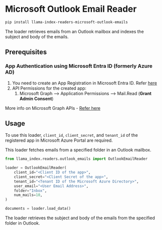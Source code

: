 # Microsoft Outlook Email Reader

```bash
pip install llama-index-readers-microsoft-outlook-emails
```

The loader retrieves emails from an Outlook mailbox and indexes the subject and body of the emails.

## Prerequisites

### App Authentication using Microsoft Entra ID (formerly Azure AD)

1. You need to create an App Registration in Microsoft Entra ID. Refer [here](https://learn.microsoft.com/en-us/azure/healthcare-apis/register-application)
2. API Permissions for the created app:
   1. Microsoft Graph --> Application Permissions --> Mail.Read (**Grant Admin Consent**)

More info on Microsoft Graph APIs - [Refer here](https://learn.microsoft.com/en-us/graph/permissions-reference)

## Usage

To use this loader, `client_id`, `client_secret`, and `tenant_id` of the registered app in Microsoft Azure Portal are required.

This loader fetches emails from a specified folder in an Outlook mailbox.

```python
from llama_index.readers.outlook_emails import OutlookEmailReader

loader = OutlookEmailReader(
    client_id="<Client ID of the app>",
    client_secret="<Client Secret of the app>",
    tenant_id="<Tenant ID of the Microsoft Azure Directory>",
    user_email="<User Email Address>",
    folder="Inbox",
    num_mails=10,
)

documents = loader.load_data()
```

The loader retrieves the subject and body of the emails from the specified folder in Outlook.
